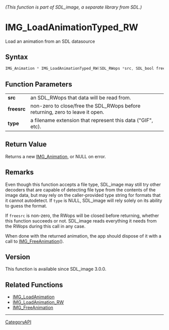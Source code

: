###### (This function is part of SDL_image, a separate library from SDL.)
# IMG_LoadAnimationTyped_RW

Load an animation from an SDL datasource

## Syntax

```c
IMG_Animation * IMG_LoadAnimationTyped_RW(SDL_RWops *src, SDL_bool freesrc, const char *type);

```

## Function Parameters

|                 |                                                                               |
| --------------- | ----------------------------------------------------------------------------- |
| **src**         | an SDL_RWops that data will be read from.                                     |
| **freesrc**     | non-zero to close/free the SDL_RWops before returning, zero to leave it open. |
| **type**        | a filename extension that represent this data ("GIF", etc).                   |

## Return Value

Returns a new [IMG_Animation](IMG_Animation.md), or NULL on error.

## Remarks

Even though this function accepts a file type, SDL_image may still try
other decoders that are capable of detecting file type from the contents of
the image data, but may rely on the caller-provided type string for formats
that it cannot autodetect. If `type` is NULL, SDL_image will rely solely on
its ability to guess the format.

If `freesrc` is non-zero, the RWops will be closed before returning,
whether this function succeeds or not. SDL_image reads everything it needs
from the RWops during this call in any case.

When done with the returned animation, the app should dispose of it with a
call to [IMG_FreeAnimation](IMG_FreeAnimation.md)().

## Version

This function is available since SDL_image 3.0.0.

## Related Functions

* [IMG_LoadAnimation](IMG_LoadAnimation.md)
* [IMG_LoadAnimation_RW](IMG_LoadAnimation_RW.md)
* [IMG_FreeAnimation](IMG_FreeAnimation.md)

----
[CategoryAPI](CategoryAPI.md)
